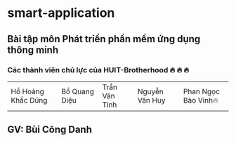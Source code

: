 ﻿# smart-application

<h2>Bài tập môn Phát triển phần mềm ứng dụng thông minh </h2>
<h3>Các thành viên chủ lực của HUIT-Brotherhood 🔥 🔥 🔥</h3>
<table> 
  <td >Hồ Hoàng Khắc Dũng</td>
  <td>Bồ Quang Diệu </td>
  <td>Trần Văn Tình</td>
  <td>Nguyễn Văn Huy</td>
  <td>Phan Ngọc Bảo Vinh🔥</td>
</table>
<h2>GV: Bùi Công Danh</h2>
